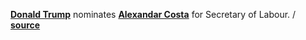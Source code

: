 **[Donald Trump](https://en.wikipedia.org/wiki/Donald_Trump)** nominates
**[Alexandar Costa](https://en.wikipedia.org/wiki/Alexander_Acosta)** for
Secretary of Labour.
/ **[source](http://www.politico.com/story/2017/02/trump-to-announce-alexander-acosta-as-labor-secretary-nominee-235089)**
